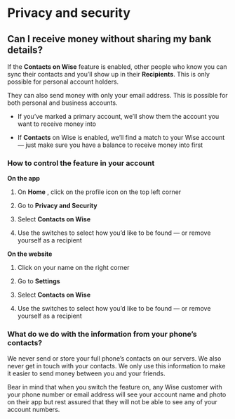 # Privacy and security  
## Can I receive money without sharing my bank details?  
If the **Contacts on Wise** feature is enabled, other people who know you can sync their contacts and you’ll show up in their **Recipients**. This is only possible for personal account holders. 

They can also send money with only your email address. This is possible for both personal and business accounts.

  * If you’ve marked a primary account, we’ll show them the account you want to receive money into

  * If **Contacts** on Wise is enabled, we’ll find a match to your Wise account — just make sure you have a balance to receive money into first




###  **How to control the feature in your account**

 **On the app**

  1. On **Home** , click on the profile icon on the top left corner

  2. Go to **Privacy and Security**

  3. Select **Contacts on Wise**

  4. Use the switches to select how you’d like to be found — or remove yourself as a recipient




 **On the website**

  1. Click on your name on the right corner

  2. Go to **Settings**

  3. Select **Contacts on Wise**

  4. Use the switches to select how you’d like to be found — or remove yourself as a recipient




### What do we do with the information from your phone’s contacts?

We never send or store your full phone’s contacts on our servers. We also never get in touch with your contacts. We only use this information to make it easier to send money between you and your friends.

Bear in mind that when you switch the feature on, any Wise customer with your phone number or email address will see your account name and photo on their app but rest assured that they will not be able to see any of your account numbers.